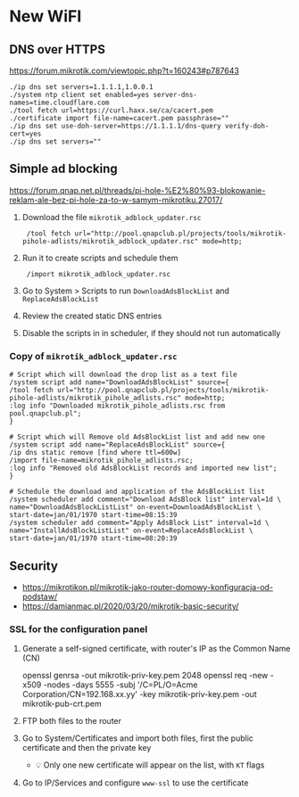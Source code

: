 # New WiFI

## DNS over HTTPS

https://forum.mikrotik.com/viewtopic.php?t=160243#p787643

    ./ip dns set servers=1.1.1.1,1.0.0.1
    ./system ntp client set enabled=yes server-dns-names=time.cloudflare.com
    ./tool fetch url=https://curl.haxx.se/ca/cacert.pem
    ./certificate import file-name=cacert.pem passphrase=""
    ./ip dns set use-doh-server=https://1.1.1.1/dns-query verify-doh-cert=yes
    ./ip dns set servers=""

## Simple ad blocking

https://forum.qnap.net.pl/threads/pi-hole-%E2%80%93-blokowanie-reklam-ale-bez-pi-hole-za-to-w-samym-mikrotiku.27017/

1. Download the file `mikrotik_adblock_updater.rsc`

        /tool fetch url="http://pool.qnapclub.pl/projects/tools/mikrotik-pihole-adlists/mikrotik_adblock_updater.rsc" mode=http;

2. Run it to create scripts and schedule them

        /import mikrotik_adblock_updater.rsc

3. Go to System > Scripts to run `DownloadAdsBlockList` and `ReplaceAdsBlockList`

4. Review the created static DNS entries

5. Disable the scripts in in scheduler, if they should not run automatically

### Copy of `mikrotik_adblock_updater.rsc`

    # Script which will download the drop list as a text file
    /system script add name="DownloadAdsBlockList" source={
    /tool fetch url="http://pool.qnapclub.pl/projects/tools/mikrotik-pihole-adlists/mikrotik_pihole_adlists.rsc" mode=http;
    :log info "Downloaded mikrotik_pihole_adlists.rsc from pool.qnapclub.pl";
    }

    # Script which will Remove old AdsBlockList list and add new one
    /system script add name="ReplaceAdsBlockList" source={
    /ip dns static remove [find where ttl=600w]
    /import file-name=mikrotik_pihole_adlists.rsc;
    :log info "Removed old AdsBlockList records and imported new list";
    }

    # Schedule the download and application of the AdsBlockList list
    /system scheduler add comment="Download AdsBlock list" interval=1d \
    name="DownloadAdsBlockListList" on-event=DownloadAdsBlockList \
    start-date=jan/01/1970 start-time=08:15:39
    /system scheduler add comment="Apply AdsBlock List" interval=1d \
    name="InstallAdsBlockListList" on-event=ReplaceAdsBlockList \
    start-date=jan/01/1970 start-time=08:20:39

## Security

- https://mikrotikon.pl/mikrotik-jako-router-domowy-konfiguracja-od-podstaw/
- https://damianmac.pl/2020/03/20/mikrotik-basic-security/

### SSL for the configuration panel

1. Generate a self-signed certificate, with router's IP as the Common Name (CN)

    openssl genrsa -out mikrotik-priv-key.pem 2048
    openssl req -new -x509 -nodes -days 5555 -subj '/C=PL/O=Acme Corporation/CN=192.168.xx.yy' -key mikrotik-priv-key.pem -out mikrotik-pub-crt.pem
    
2. FTP both files to the router

3. Go to System/Certificates and import both files, first the public certificate and then the private key
    - :bulb: Only one new certificate will appear on the list, with `KT` flags

4. Go to IP/Services and configure `www-ssl` to use the certificate
